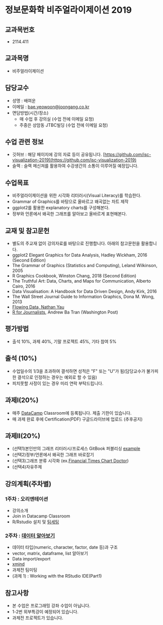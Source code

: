 정보문화학 비주얼라이제이션 2019
===


교과목번호
---
- 2114.411

교과목명
---
  - 비주얼라이제이션

담당교수
---
 - 성명 : 배여운
 - 이메일 : bae.yeowoon@joongang.co.kr
 - 면담방법(시간/장소)
   * 매 수업 후 강의실 (수업 전에 이메일 요청)
   * 주중은 상암동 JTBC빌딩 (수업 전에 이메일 요청)

수업 관련 정보
---
 - 깃허브 : 해당 페이지에 강의 자료 등이 공유됩니다.
 [https://github.com/isc-visualization-2019](https://github.com/isc-visualization-2019)
 - 슬랙 : 슬랙 메신져를 활용하여 수강생간의 소통이 이루어질 예정입니다.

수업목표
---
 - 비주얼라이제이션을 위한 시각화 리터러시(Visual Literacy)를 학습한다. 
 - Grammar of Graphics를 바탕으로 올바르고 왜곡없는 차트 제작
 - ggplot2를 활용한 explanatory charts를 구성해본다.
 - 정부와 언론에서 왜곡한 그래프를 알아보고 올바르게 표현해본다. 

교재 및 참고문헌
---
 - 별도의 주교재 없이 강의자료를 바탕으로 진행합니다. 아래의 참고문헌을 활용합니다.
 - ggplot2 Elegant Graphics for Data Analysis, Hadley Wickham, 2016 (Second Edition)
 - The Grammar of Graphics (Statistics and Computing), Leland Wilkinson, 2005
 - R Graphics Cookbook, Winston Chang, 2018 (Second Edition)
 - The Truthful Art: Data, Charts, and Maps for Communication, Alberto Cairo, 2016
 - Data Visualisation: A Handbook for Data Driven Design, Andy Kirk, 2016
 - The Wall Street Journal Guide to Information Graphics, Dona M. Wong, 2013
 - [Flowing Data, Nathan Yau](https://flowingdata.com/)
 - [R for Journalists](https://learn.r-journalism.com/en/), Andrew Ba Tran (Washington Post)

평가방법
---
 - 출석 10%, 과제 40%, 기말 프로젝트 45%, 기타 참여 5%

출석 (10%)
---
 - 수업일수의 1/3을 초과하여 결석하면 성적은 "F" 또는 "U"가 됨(담당교수가 불가피한 결석으로 인정하는 경우는 예외로 할 수 있음)
 - 피치못할 사정이 있는 경우 미리 연락 부탁드립니다.

과제I(20%)
---
 - 매주 [DataCamp](https://www.datacamp.com) Classroom에 등록됩니다. 제출 기한이 있습니다. 
 - 매 과제 완료 후에 Certification(PDF) 구글드라이브에 업로드 (추후공지)

과제II(20%)
---
 - (선택1)본인만의 그래프 리터러시/프로세스 GitBook 퍼블리싱 [example](http://ramnathv.github.io/swc-nw-dataviz/visualize/summarize.html)
 - (선택2)정부/언론에서 왜곡한 그래프 바로잡기
 - (선택3)그래프 분류 시각화 (ex.[Financial Times Chart Doctor](https://github.com/ft-interactive/chart-doctor/tree/master/visual-vocabulary))
 - (선택4)자유주제

강의계획(주차별)
---

### 1주차 : 오리엔테이션
  - 강의소개
  - Join in Datacamp Classroom
  - R/Rstudio 설치 및 [팀세팅](https://docs.google.com/spreadsheets/d/e/2PACX-1vSpvm-G78bO3WfSpnoHH2y-FerPB1X7v736PD9xviPvl_CuLUrSSkfXghB-068MrsAx7M59yZW29Yqo/pubhtml?gid=23874303&single=true)
  
### 2주차 : [데이터 알아보기](https://github.com/isc-visualization-2019/chapter02_190316) 
  - 데이터 타입(numeric, character, factor, date 등)과 구조
  - vector, matrix, dataframe, list 알아보기
  - Data import/export
  - [xmind](https://www.xmind.net/)
  - 과제전 팀미팅
  - (과제 1) : Working with the RStudio IDE(Part1)


참고사항
---
 - 본 수업은 프로그래밍 강좌 수업이 아닙니다.
 - 1-2번 외부특강이 예정되어 있습니다.
 - 과제전 프로젝트가 있습니다. 
